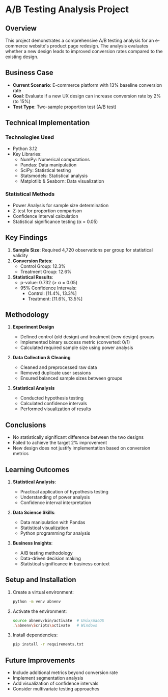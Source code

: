# A/B Testing Analysis Project

## Overview
This project demonstrates a comprehensive A/B testing analysis for an e-commerce website's product page redesign. The analysis evaluates whether a new design leads to improved conversion rates compared to the existing design.

## Business Case
- **Current Scenario**: E-commerce platform with 13% baseline conversion rate
- **Goal**: Evaluate if a new UX design can increase conversion rate by 2% (to 15%)
- **Test Type**: Two-sample proportion test (A/B test)

## Technical Implementation
### Technologies Used
- Python 3.12
- Key Libraries:
  - NumPy: Numerical computations
  - Pandas: Data manipulation
  - SciPy: Statistical testing
  - Statsmodels: Statistical analysis
  - Matplotlib & Seaborn: Data visualization

### Statistical Methods
- Power Analysis for sample size determination
- Z-test for proportion comparison
- Confidence Interval calculation
- Statistical significance testing (α = 0.05)

## Key Findings
1. **Sample Size**: Required 4,720 observations per group for statistical validity
2. **Conversion Rates**:
   - Control Group: 12.3%
   - Treatment Group: 12.6%
3. **Statistical Results**:
   - p-value: 0.732 (> α = 0.05)
   - 95% Confidence Intervals:
     - Control: [11.4%, 13.3%]
     - Treatment: [11.6%, 13.5%]

## Methodology
1. **Experiment Design**
   - Defined control (old design) and treatment (new design) groups
   - Implemented binary success metric (converted: 0/1)
   - Calculated required sample size using power analysis

2. **Data Collection & Cleaning**
   - Cleaned and preprocessed raw data
   - Removed duplicate user sessions
   - Ensured balanced sample sizes between groups

3. **Statistical Analysis**
   - Conducted hypothesis testing
   - Calculated confidence intervals
   - Performed visualization of results

## Conclusions
- No statistically significant difference between the two designs
- Failed to achieve the target 2% improvement
- New design does not justify implementation based on conversion metrics

## Learning Outcomes
1. **Statistical Analysis**:
   - Practical application of hypothesis testing
   - Understanding of power analysis
   - Confidence interval interpretation

2. **Data Science Skills**:
   - Data manipulation with Pandas
   - Statistical visualization
   - Python programming for analysis

3. **Business Insights**:
   - A/B testing methodology
   - Data-driven decision making
   - Statistical significance in business context

## Setup and Installation
1. Create a virtual environment:
   ```bash
   python -m venv abnenv
   ```
2. Activate the environment:
   ```bash
   source abnenv/bin/activate  # Unix/macOS
   .\abnenv\Scripts\activate   # Windows
   ```
3. Install dependencies:
   ```bash
   pip install -r requirements.txt
   ```

## Future Improvements
- Include additional metrics beyond conversion rate
- Implement segmentation analysis
- Add visualization of confidence intervals
- Consider multivariate testing approaches


